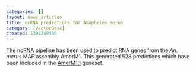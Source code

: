 ```yaml
---
categories: []
layout: news_articles
title: ncRNA predictions for Anopheles merus
category: [VectorBase]
created: 1393248466
---
```

The <a href="/info/genome/genebuild/ncrna.html">ncRNA pipeline</a> has been used to predict RNA genes from the <em>An. merus</em> MAF assembly AmerM1. This generated 528 predictions which have been included in the <a href="/organisms/anopheles-merus/maf/AmerM1.1">AmerM1.1</a> geneset.
